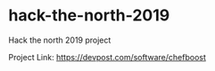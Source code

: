 # hack-the-north-2019
Hack the north 2019 project

Project Link: https://devpost.com/software/chefboost
